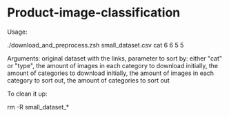 # Product-image-classification
Usage:

./download_and_preprocess.zsh small_dataset.csv cat 6 6 5 5

Arguments: original dataset with the links, parameter to sort by: either "cat" or "type", the amount of images in each category to download initially, the amount of categories to download initially, the amount of images in each category to sort out, the amount of categories to sort out

To clean it up:

rm -R small_dataset_*

